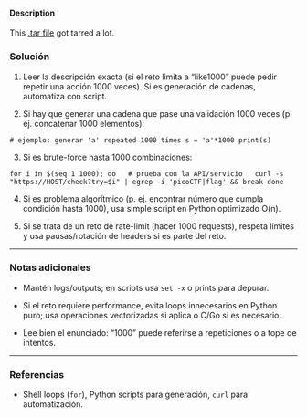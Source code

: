#### Description

This [.tar file](https://jupiter.challenges.picoctf.org/static/52084b5ad360b25f9af83933114324e0/1000.tar) got tarred a lot.
### **Solución** 

1. Leer la descripción exacta (si el reto limita a “like1000” puede pedir repetir una acción 1000 veces). Si es generación de cadenas, automatiza con script.
    
2. Si hay que generar una cadena que pase una validación 1000 veces (p. ej. concatenar 1000 elementos):
    

`# ejemplo: generar 'a' repeated 1000 times s = 'a'*1000 print(s)`

3. Si es brute-force hasta 1000 combinaciones:
    

`for i in $(seq 1 1000); do   # prueba con la API/servicio   curl -s "https://HOST/check?try=$i" | egrep -i 'picoCTF|flag' && break done`

4. Si es problema algorítmico (p. ej. encontrar número que cumpla condición hasta 1000), usa simple script en Python optimizado O(n).
    
5. Si se trata de un reto de rate-limit (hacer 1000 requests), respeta límites y usa pausas/rotación de headers si es parte del reto.
    

---

### **Notas adicionales**

- Mantén logs/outputs; en scripts usa `set -x` o prints para depurar.
    
- Si el reto requiere performance, evita loops innecesarios en Python puro; usa operaciones vectorizadas si aplica o C/Go si es necesario.
    
- Lee bien el enunciado: “1000” puede referirse a repeticiones o a tope de intentos.
    

---

### **Referencias**

- Shell loops (`for`), Python scripts para generación, `curl` para automatización.